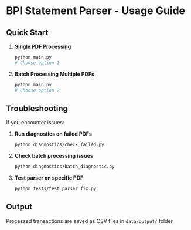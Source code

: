 # BPI Statement Parser - Usage Guide

## Quick Start

1. **Single PDF Processing**
   ```bash
   python main.py
   # Choose option 1
   ```

2. **Batch Processing Multiple PDFs**
   ```bash
   python main.py  
   # Choose option 2
   ```

## Troubleshooting

If you encounter issues:

1. **Run diagnostics on failed PDFs**
   ```bash
   python diagnostics/check_failed.py
   ```

2. **Check batch processing issues**
   ```bash
   python diagnostics/batch_diagnostic.py
   ```

3. **Test parser on specific PDF**
   ```bash
   python tests/test_parser_fix.py
   ```

## Output

Processed transactions are saved as CSV files in `data/output/` folder.
